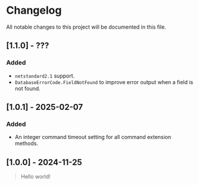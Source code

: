 # Changelog

All notable changes to this project will be documented in this file.

## [1.1.0] - ???

### Added

- `netstandard2.1` support.
- `DatabaseErrorCode.FieldNotFound` to improve error output when a field is not found.

## [1.0.1] - 2025-02-07

### Added

- An integer command timeout setting for all command extension methods.

## [1.0.0] - 2024-11-25

> Hello world!
